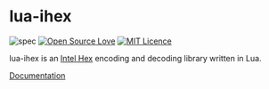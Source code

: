 # lua-ihex
![spec](https://github.com/sci4me/lua-ihex/workflows/spec/badge.svg) [![Open Source Love](https://badges.frapsoft.com/os/v1/open-source.svg?v=103)](https://github.com/ellerbrock/open-source-badges/) [![MIT Licence](https://badges.frapsoft.com/os/mit/mit.svg?v=103)](https://opensource.org/licenses/mit-license.php)

lua-ihex is an [Intel Hex](https://en.wikipedia.org/wiki/Intel_HEX) encoding and decoding library written in Lua.

[Documentation](https://sci4me.github.io/lua-ihex/)